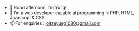 - 👋 Good afternoon, I'm Yung!
- 👀 I’m a web developer capable at programming in PHP, HTML, Javascript & CSS.
- 📫 For enquiries : loitzeyung1080@gmail.com
